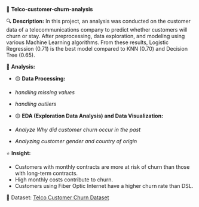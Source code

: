 📌 **Telco-customer-churn-analysis**

🔍 **Description:**
In this project, an analysis was conducted on the customer data of a telecommunications company to predict whether customers will churn or stay. After preprocessing, data exploration, and modeling using various Machine Learning algorithms. From these results, Logistic Regression (0.71) is the best model compared to KNN (0.70) and Decision Tree (0.65).

📗 **Analysis:**
- 🟡 **Data Processing:**
 - *handling missing values*
 - *handling outliers*

- 🟡 **EDA (Exploration Data Analysis) and Data Visualization:**
- *Analyze Why did customer churn occur in the past*
- *Analyzing customer gender and country of origin*

⭐ **Insight:**
- Customers with monthly contracts are more at risk of churn than those with long-term contracts.
- High monthly costs contribute to churn.
- Customers using Fiber Optic Internet have a higher churn rate than DSL.

📁 Dataset:
[Telco Customer Churn Dataset](https://www.kaggle.com/datasets/blastchar/telco-customer-churn/data) 
